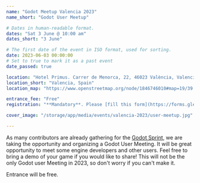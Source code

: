 ```yaml
---
name: "Godot Meetup Valencia 2023"
name_short: "Godot User Meetup"

# Dates in human-readable format.
dates: "Sat 3 June @ 10:00 am"
dates_short: "3 June"

# The first date of the event in ISO format, used for sorting.
date: 2023-06-03 00:00:00
# Set to true to mark it as a past event
date_passed: true

location: "Hotel Primus. Carrer de Menorca, 22, 46023 València, Valencia"
location_short: "Valencia, Spain"
location_map: "https://www.openstreetmap.org/node/1846746010#map=19/39.45769/-0.34573&layers=N"

entrance_fee: "Free"
registration: "**Mandatory**. Please [fill this form](https://forms.gle/gF9sgb16Rh9uDagc8) ASAP so that we know who will be there and can organize the event accordingly."

cover_image: "/storage/app/media/events/valencia-2023/user-meetup.jpg"

---
```


<p>
	As many contributors are already gathering for the <a href="#godotsprint-2023">Godot Sprint</a>, we
	are taking the opportunity and organizing a Godot User Meeting. It will be great opportunity to meet
	some engine developers and other users. Feel free to bring a demo of your game if you would like to
	share! This will not be the only Godot user Meeting in 2023, so don't worry if you can't make it.
</p>

<p>Entrance will be free.</p>
